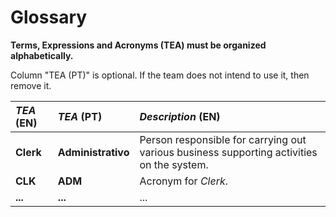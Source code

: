 # Glossary

**Terms, Expressions and Acronyms (TEA) must be organized alphabetically.**

Column "TEA (PT)" is optional. If the team does not intend to use it, then remove it.

| **_TEA_** (EN)  | **_TEA_** (PT) | **_Description_** (EN)                                           |                                       
|:------------------------|:-----------------|:--------------------------------------------|
| **Clerk** | **Administrativo** | Person responsible for carrying out various business supporting activities on the system. |
| **CLK** | **ADM** | Acronym for _Clerk_.|
| **...** | **...** | ...|